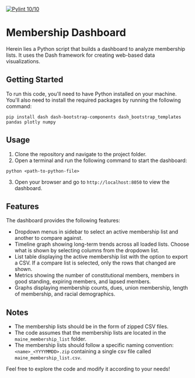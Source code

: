 [![Pylint 10/10](https://github.com/MaineDSA/MembershipDashboard/actions/workflows/pylint.yml/badge.svg?branch=main)](https://github.com/MaineDSA/MembershipDashboard/actions/workflows/pylint.yml)

# Membership Dashboard

Herein lies a Python script that builds a dashboard to analyze membership lists.
It uses the Dash framework for creating web-based data visualizations.

## Getting Started

To run this code, you'll need to have Python installed on your machine. You'll also need to install the required packages by running the following command:

```shell
pip install dash dash-bootstrap-components dash_bootstrap_templates pandas plotly numpy
```

## Usage

1. Clone the repository and navigate to the project folder.
2. Open a terminal and run the following command to start the dashboard:

```shell
python <path-to-python-file>
```

3. Open your browser and go to `http://localhost:8050` to view the dashboard.

## Features

The dashboard provides the following features:

- Dropdown menus in sidebar to select an active membership list and another to compare against.
- Timeline graph showing long-term trends across all loaded lists. Choose what is shown by selecting columns from the dropdown list.
- List table displaying the active membership list with the option to export a CSV. If a compare list is selected, only the rows that changed are shown.
- Metrics showing the number of constitutional members, members in good standing, expiring members, and lapsed members.
- Graphs displaying membership counts, dues, union membership, length of membership, and racial demographics.

## Notes

- The membership lists should be in the form of zipped CSV files.
- The code assumes that the membership lists are located in the `maine_membership_list` folder.
- The membership lists should follow a specific naming convention: `<name>_<YYYYMMDD>.zip` containing a single csv file called `maine_membership_list.csv`.

Feel free to explore the code and modify it according to your needs!
